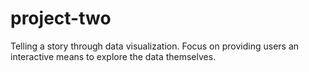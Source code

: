 # project-two
Telling a story through data visualization. Focus on providing users an interactive means to explore the data themselves.

